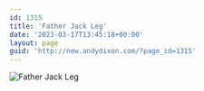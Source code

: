 ```yaml
---
id: 1315
title: 'Father Jack Leg'
date: '2023-03-17T13:45:18+00:00'
layout: page
guid: 'http://new.andydixon.com/?page_id=1315'
---
```


![Father Jack Leg](https://i0.wp.com/assets.g8x2.ldn.idrivee2-23.com/posters/Father%20Jack%20Leg%2001.jpg?w=1200&ssl=1 "Father Jack Leg")